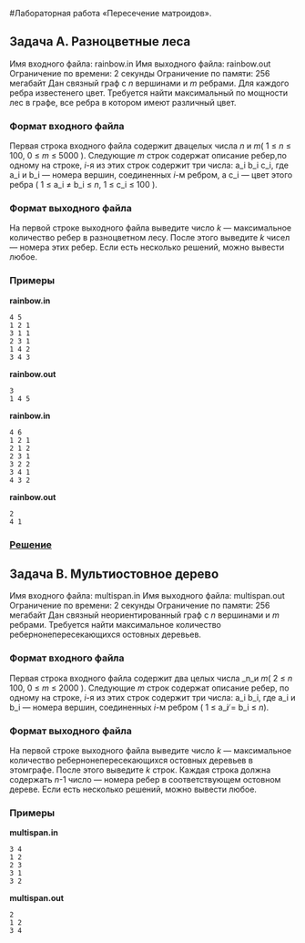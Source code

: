 
#Лабораторная работа «Пересечение матроидов».

## Задача A. Разноцветные леса

Имя входного файла: rainbow.in
Имя выходного файла: rainbow.out
Ограничение по времени: 2 секунды
Ограничение по памяти: 256 мегабайт
Дан связный граф с _n_ вершинами и _m_ ребрами. Для каждого ребра известенего цвет. Требуется
найти максимальный по мощности лес в графе, все ребра в котором имеют различный цвет.

### Формат входного файла

Первая строка входного файла содержит двацелых числа _n_ и _m_( 1 ≤ _n_ ≤ 100, 0 ≤ _m_ ≤ 5000 ).
Следующие _m_ строк содержат описание ребер,по одному на строке, _i_-я из этих строк содержит
три числа: a_i b_i c_i, где a_i и b_i — номера вершин, соединенных _i_-м ребром, а c_i — цвет этого ребра
( 1 ≤ a_i ≠ b_i ≤ _n_, 1 ≤ c_i ≤ 100 ).

### Формат выходного файла

На первой строке выходного файла выведите число _k_ — максимальное количество ребер в разноцветном лесу. После этого выведите _k_ чисел — номера этих ребер.
Если есть несколько решений, можно вывести любое.

### Примеры

**rainbow.in**
```
4 5
1 2 1
3 1 1
2 3 1
1 4 2
3 4 3
```

**rainbow.out**
```
3
1 4 5
```

**rainbow.in**
```
4 6
1 2 1
2 1 2
2 3 1
3 2 2
3 4 1
4 3 2
```

**rainbow.out**
```
2
4 1
```

### [Решение](A.cpp)

## Задача B. Мультиостовное дерево

Имя входного файла: multispan.in
Имя выходного файла: multispan.out
Ограничение по времени: 2 секунды
Ограничение по памяти: 256 мегабайт
Дан связный неориентированный граф с _n_ вершинами и _m_ ребрами. Требуется найти максимальное количество ребернонепересекающихся остовных деревьев.

### Формат входного файла

Первая строка входного файла содержит два целых числа _n_и _m_( 2 ≤ _n_ 100, 0 ≤ _m_ ≤ 2000 ).
Следующие _m_ строк содержат описание ребер, по одному на строке, _i_-я из этих строк содержит три
числа: a_i b_i, где a_i и b_i — номера вершин, соединенных _i_-м ребром ( 1 ≤ a_i ̸= b_i ≤ _n_).

### Формат выходного файла

На первой строке выходного файла выведите число _k_ — максимальное количество ребернонепересекающихся остовных деревьев в этомграфе. После этого выведите _k_ строк. Каждая строка
должна содержать _n_-1 число — номера ребер в соответствующем остовном дереве.
Если есть несколько решений, можно вывести любое.

### Примеры

**multispan.in**
```
3 4
1 2
2 3
3 1
3 2
```

**multispan.out**
```
2
1 2
3 4
```


